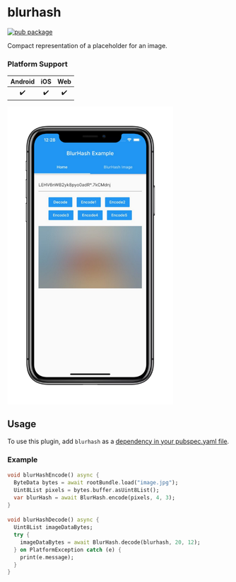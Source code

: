 # blurhash

[![pub package](https://img.shields.io/pub/v/blurhash?style=flat-square)](https://pub.dartlang.org/packages/blurhash)

Compact representation of a placeholder for an image.

### Platform Support

| Android | iOS | Web |
|:-------:|:---:|:---:|
|    ✔️   |  ✔️  |  ✔️  |

<img src="https://raw.githubusercontent.com/Raincal/blurhash/master/blurhash.png" width="375">

## Usage

To use this plugin, add `blurhash` as a [dependency in your pubspec.yaml file](https://flutter.io/platform-plugins/).

### Example

```dart
void blurHashEncode() async {
  ByteData bytes = await rootBundle.load("image.jpg");
  Uint8List pixels = bytes.buffer.asUint8List();
  var blurHash = await BlurHash.encode(pixels, 4, 3);
}

void blurHashDecode() async {
  Uint8List imageDataBytes;
  try {
    imageDataBytes = await BlurHash.decode(blurhash, 20, 12);
  } on PlatformException catch (e) {
    print(e.message);
  }
}
```
